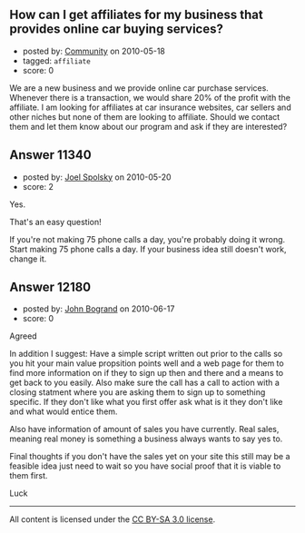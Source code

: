 ## How can I get affiliates for my business that provides online car buying services?

- posted by: [Community](https://stackexchange.com/users/-1/-1-community) on 2010-05-18
- tagged: `affiliate`
- score: 0

We are a new business and we provide online car purchase services. Whenever there is a transaction, we would share 20% of the profit with the affiliate. I am looking for affiliates at car insurance websites, car sellers and other niches but none of them are looking to affiliate. Should we contact them and let them know about our program and ask if they are interested?


## Answer 11340

- posted by: [Joel Spolsky](https://stackexchange.com/users/-1/4335-joel-spolsky) on 2010-05-20
- score: 2

Yes.

That's an easy question!

If you're not making 75 phone calls a day, you're probably doing it wrong. Start making 75 phone calls a day. If your business idea still doesn't work, change it.


## Answer 12180

- posted by: [John Bogrand](https://stackexchange.com/users/-1/3577-john-bogrand) on 2010-06-17
- score: 0

Agreed

In addition I suggest:
Have a simple script written out prior to the calls so you hit your main value propsition points well and a web page for them to find more information on if they to sign up then and there and a means to get back to you easily.  Also make sure the call has a call to action with a closing statment where you are asking them to sign up to something specific.  If they don't like what you first offer ask what is it they don't like and what would entice them.

Also have information of amount of sales you have currently.  Real sales, meaning real money is something a business always wants to say yes to.

Final thoughts if you don't have the sales yet on your site this still may be a feasible idea just need to wait so you have social proof that it is viable to them first.

Luck



---

All content is licensed under the [CC BY-SA 3.0 license](https://creativecommons.org/licenses/by-sa/3.0/).
